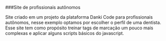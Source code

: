 ###Site de profissionais autônomos

Site criado em um projeto da plataforma Danki Code para profissionais autônomos, nesse exemplo optamos por escolher o perfil de uma dentista.
Esse site tem como propósito treinar tags de marcação um pouco mais complexas e aplicar alguns scripts básicos do javascript.
